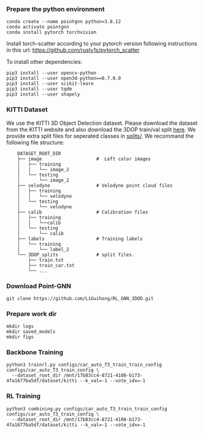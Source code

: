 
### Prepare the python environment
```
conda create --name pointgnn python=3.8.12
conda activate pointgnn
conda install pytorch torchvision
```
Install torch-scatter according to your pytorch version following instructions in this url: https://github.com/rusty1s/pytorch_scatter

To install other dependencies: 
```
pip3 install --user opencv-python
pip3 install --user open3d-python==0.7.0.0
pip3 install --user scikit-learn
pip3 install --user tqdm
pip3 install --user shapely
```

### KITTI Dataset

We use the KITTI 3D Object Detection dataset. Please download the dataset from the KITTI website and also download the 3DOP train/val split [here](https://xiaozhichen.github.io/files/mv3d/imagesets.tar.gz). We provide extra split files for seperated classes in [splits/](splits). We recommand the following file structure:

```
    DATASET_ROOT_DIR
    ├── image                    #  Left color images
    │   ├── training
    |   |   └── image_2            
    │   └── testing
    |       └── image_2 
    ├── velodyne                 # Velodyne point cloud files
    │   ├── training
    |   |   └── velodyne            
    │   └── testing
    |       └── velodyne 
    ├── calib                    # Calibration files
    │   ├── training
    |   |   └──calib            
    │   └── testing
    |       └── calib 
    ├── labels                   # Training labels
    │   └── training
    |       └── label_2
    └── 3DOP_splits              # split files.
        ├── train.txt
        ├── train_car.txt
        └── ...
```


### Download Point-GNN
```
git clone https://github.com/LiGuihong/RL_GNN_3DOD.git
```

### Prepare work dir
```
mkdir logs
mkdir saved_models
mkdir figs
```

### Backbone Training
```
python3 trainrl.py configs/car_auto_T3_train_train_config configs/car_auto_T3_train_config \
  --dataset_root_dir /mnt/17b83cc4-8721-4108-b173-4fa1677ba5df/dataset/kitti --k_val=-1 --vote_idx=-1 
```

### RL Training
```
python3 combining.py configs/car_auto_T3_train_train_config configs/car_auto_T3_train_config \
  --dataset_root_dir /mnt/17b83cc4-8721-4108-b173-4fa1677ba5df/dataset/kitti --k_val=-1 --vote_idx=-1 
```

